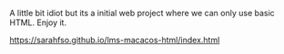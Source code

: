 A little bit idiot but its a initial web project where we can only use basic HTML.
Enjoy it.

https://sarahfso.github.io/lms-macacos-html/index.html
